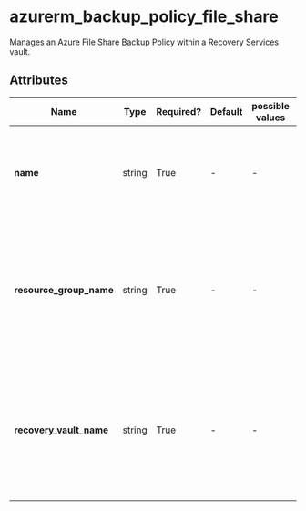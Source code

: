 # azurerm_backup_policy_file_share

Manages an Azure File Share Backup Policy within a Recovery Services vault.

## Attributes

| Name | Type | Required? | Default  | possible values | Description |
| ---- | ---- | --------- | -------- | ----------- | ----------- |
| **name** | string | True | -  |  -  | Specifies the name of the policy. Changing this forces a new resource to be created. | 
| **resource_group_name** | string | True | -  |  -  | The name of the resource group in which to create the policy. Changing this forces a new resource to be created. | 
| **recovery_vault_name** | string | True | -  |  -  | Specifies the name of the Recovery Services Vault to use. Changing this forces a new resource to be created. | 

